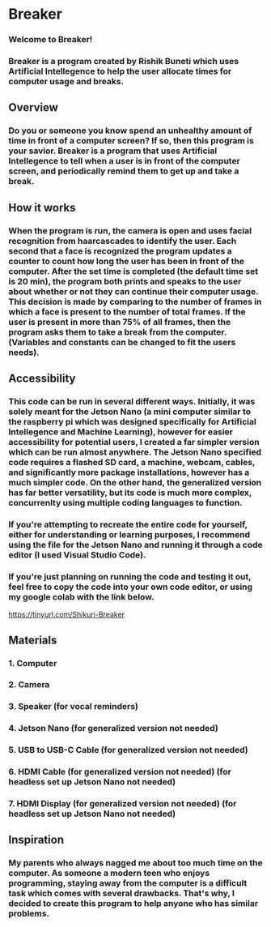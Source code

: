 # Breaker
### Welcome to Breaker!
### Breaker is a program created by Rishik Buneti which uses Artificial Intellegence to help the user allocate times for computer usage and breaks. 

## Overview
### Do you or someone you know spend an unhealthy amount of time in front of a computer screen? If so, then this program is your savior. Breaker is a program that uses Artificial Intellegence to tell when a user is in front of the computer screen, and periodically remind them to get up and take a break. 

## How it works
### When the program is run, the camera is open and uses facial recognition from haarcascades to identify the user. Each second that a face is recognized the program updates a counter to count how long the user has been in front of the computer. After the set time is completed (the default time set is 20 min), the program both prints and speaks to the user about whether or not they can continue their computer usage. This decision is made by comparing to the number of frames in which a face is present to the number of total frames. If the user is present in more than 75% of all frames, then the program asks them to take a break from the computer. (Variables and constants can be changed to fit the users needs).

## Accessibility
### This code can be run in several different ways. Initially, it was solely meant for the Jetson Nano (a mini computer similar to the raspberry pi which was designed specifically for Artificial Intellegence and Machine Learning), however for easier accessibility for potential users, I created a far simpler version which can be run almost anywhere. The Jetson Nano specified code requires a flashed SD card, a machine, webcam, cables, and significantly more package installations, however has a much simpler code. On the other hand, the generalized version has far better versatility, but its code is much more complex, concurrenlty using multiple coding languages to function.  

### If you're attempting to recreate the entire code for yourself, either for understanding or learning purposes, I recommend using the file for the Jetson Nano and running it through a code editor (I used Visual Studio Code). 

### If you're just planning on running the code and testing it out, feel free to copy the code into your own code editor, or using my google colab with the link below. 
https://tinyurl.com/Shikuri-Breaker



## Materials
### 1. Computer
### 2. Camera
### 3. Speaker (for vocal reminders)
### 4. Jetson Nano (for generalized version not needed)
### 5. USB to USB-C Cable (for generalized version not needed)
### 6. HDMI Cable (for generalized version not needed) (for headless set up Jetson Nano not needed)
### 7. HDMI Display (for generalized version not needed) (for headless set up Jetson Nano not needed)


## Inspiration
### My parents who always nagged me about too much time on the computer. As someone a modern teen who enjoys programming, staying away from the computer is a difficult task which comes with several drawbacks. That's why, I decided to create this program to help anyone who has similar problems.
